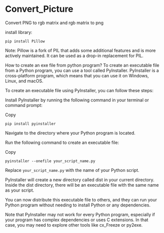 # Convert_Picture
Convert PNG to rgb matrix     and   rgb matrix to png


install library: 
```
pip install Pillow
```
Note: Pillow is a fork of PIL that adds some additional features and is more actively maintained. It can be used as a drop-in replacement for PIL.




How to create an exe file from python program?
To create an executable file from a Python program, you can use a tool called PyInstaller. PyInstaller is a cross-platform program, which means that you can use it on Windows, Linux, and macOS.

To create an executable file using PyInstaller, you can follow these steps:

Install PyInstaller by running the following command in your terminal or command prompt:

Copy
```
pip install pyinstaller
```

Navigate to the directory where your Python program is located.

Run the following command to create an executable file:

Copy
```
pyinstaller --onefile your_script_name.py
```

Replace `your_script_name.py` with the name of your Python script.

PyInstaller will create a new directory called dist in your current directory. Inside the dist directory, there will be an executable file with the same name as your script.

You can now distribute this executable file to others, and they can run your Python program without needing to install Python or any dependencies.

Note that PyInstaller may not work for every Python program, especially if your program has complex dependencies or uses C extensions. In that case, you may need to explore other tools like cx_Freeze or py2exe.
